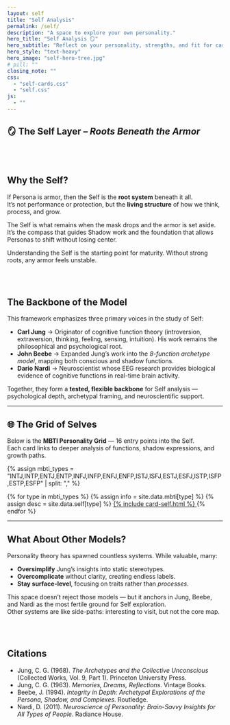 ```yaml
---
layout: self
title: "Self Analysis"
permalink: /self/
description: "A space to explore your own personality."
hero_title: "Self Analysis 🪞"
hero_subtitle: "Reflect on your personality, strengths, and fit for career path."
hero_style: "text-heavy" 
hero_image: "self-hero-tree.jpg"
# pill: ""
closing_note: ""
css:
  - "self-cards.css"
  - "self.css"
js:
  - ""
---
```

## 🪞 The Self Layer – *Roots Beneath the Armor*

<br><br>
## Why the Self?
If Persona is armor, then the Self is the **root system** beneath it all.  
It’s not performance or protection, but the **living structure** of how we think, process, and grow.  

The Self is what remains when the mask drops and the armor is set aside.  
It’s the compass that guides Shadow work and the foundation that allows Personas to shift without losing center.  

Understanding the Self is the starting point for maturity. Without strong roots, any armor feels unstable.

<!-- --- -->

<br><br>
## The Backbone of the Model
This framework emphasizes three primary voices in the study of Self:

- **Carl Jung** → Originator of cognitive function theory (introversion, extraversion, thinking, feeling, sensing, intuition). His work remains the philosophical and psychological root.  
- **John Beebe** → Expanded Jung’s work into the *8-function archetype model*, mapping both conscious and shadow functions.  
- **Dario Nardi** → Neuroscientist whose EEG research provides biological evidence of cognitive functions in real-time brain activity.  

Together, they form a **tested, flexible backbone** for Self analysis — psychological depth, archetypal framing, and neuroscientific support.

<!-- --- -->



---

## 🌐 The Grid of Selves
Below is the **MBTI Personality Grid** — 16 entry points into the Self.  
Each card links to deeper analysis of functions, shadow expressions, and growth paths.

<div class="grid">
  {% assign mbti_types = "INTJ,INTP,ENTJ,ENTP,INFJ,INFP,ENFJ,ENFP,ISTJ,ISFJ,ESTJ,ESFJ,ISTP,ISFP,ESTP,ESFP" | split: "," %}

  {% for type in mbti_types %}
    {% assign info = site.data.mbti[type] %}
    {% assign desc = site.data.self[type] %}
    <a href="{{ site.baseurl }}/self/{{ type | downcase }}.html" class="card-link">
    {% include card-self.html %}
    </a>
  {% endfor %}
</div>

---

## What About Other Models?
Personality theory has spawned countless systems. While valuable, many:  
- **Oversimplify** Jung’s insights into static stereotypes.  
- **Overcomplicate** without clarity, creating endless labels.  
- **Stay surface-level**, focusing on traits rather than *processes*.  

This space doesn’t reject those models — but it anchors in Jung, Beebe, and Nardi as the most fertile ground for Self exploration.  
Other systems are like side-paths: interesting to visit, but not the core map.

<br><br>
## Citations
- Jung, C. G. (1968). *The Archetypes and the Collective Unconscious* (Collected Works, Vol. 9, Part 1). Princeton University Press.  
- Jung, C. G. (1963). *Memories, Dreams, Reflections*. Vintage Books.  
- Beebe, J. (1994). *Integrity in Depth: Archetypal Explorations of the Persona, Shadow, and Complexes*. Routledge.  
- Nardi, D. (2011). *Neuroscience of Personality: Brain-Savvy Insights for All Types of People*. Radiance House.  
